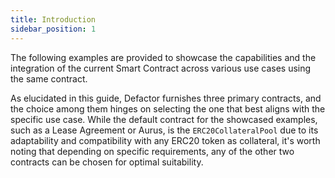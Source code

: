 ```yaml
---
title: Introduction
sidebar_position: 1
---
```


The following examples are provided to showcase the capabilities and the integration of the current Smart Contract across various use cases using the same contract.

As elucidated in this guide, Defactor furnishes three primary contracts, and the choice among them hinges on selecting the one that best aligns with the specific use case. While the default contract for the showcased examples, such as a Lease Agreement or Aurus, is the `ERC20CollateralPool` due to its adaptability and compatibility with any ERC20 token as collateral, it's worth noting that depending on specific requirements, any of the other two contracts can be chosen for optimal suitability.
